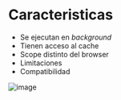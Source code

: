 # Caracteristicas

- Se ejecutan en _background_
- Tienen acceso al cache
- Scope distinto del browser
- Limitaciones
- Compatibilidad

![image](https://user-images.githubusercontent.com/5105812/38445120-882a409e-39c8-11e8-8891-1978abd1ef94.png)
